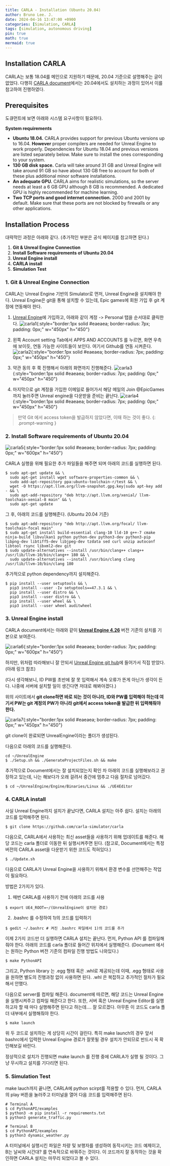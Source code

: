```yaml
---
title: CARLA - Installation (Ubuntu 20.04)
author: Bruno Lee. J.
date: 2024-04-16 13:47:00 +0900
categories: [Simulation, CARLA]
tags: [simulation, autonomous driving]
pin: true
math: true
mermaid: true
---
```


## Installation CARLA
CARLA는 보통 18.04를 메인으로 지원하기 때문에, 20.04 기준으로 설명해주는 글이 없었다. 다행히 [CARLA document](https://carla.readthedocs.io/en/latest/build_linux/)에서는 20.04에서도 설치하는 과정이 있어서 이를 참고하여 진행하였다.

## Prerequisites
도큐먼트에 보면 아래와 시스템 요구사항이 필요하다.

**System requirements**
- **Ubuntu 18.04.** CARLA provides support for previous Ubuntu versions up to 16.04. **However** proper compilers are needed for Unreal Engine to work properly. Dependencies for Ubuntu 18.04 and previous versions are listed separately below. Make sure to install the ones corresponding to your system.
- **130 GB disk space.** Carla will take around 31 GB and Unreal Engine will take around 91 GB so have about 130 GB free to account for both of these plus additional minor software installations.
- **An adequate GPU.** CARLA aims for realistic simulations, so the server needs at least a 6 GB GPU although 8 GB is recommended. A dedicated GPU is highly recommended for machine learning.
- **Two TCP ports and good internet connection.** 2000 and 2001 by default. Make sure that these ports are not blocked by firewalls or any other applications.


## Installation Process
대략적인 과정은 아래와 같다. (추가적인 부분은 공식 페이지를 참고하면 된다.)
1. **Git & Unreal Engine Connection**
2. **Install Software requirements of Ubuntu 20.04**
3. **Unreal Engine install**
4. **CARLA install**
5. **Simulation Test**

### 1. Git & Unreal Engine Connection
CARLA는 Unreal Engine 기반의 Simulator로 먼저, Unreal Engine을 설치해야 한다. Unreal Engine은 git을 통해 설치할 수 있는데, Epic games에 회원 가입 후 git 계정에 연동해야 한다.

1) [Unreal Engine](https://www.unrealengine.com/en-US/ue-on-github)에 가입하고, 아래와 같이 계정 -> Personal 탭을 순서대로 클릭한다.
![carla1](https://github.com/cotes2020/jekyll-theme-chirpy/assets/62800365/bde60400-7107-4fcc-82d2-71b77ecc6d55){:style="border:1px solid #eaeaea; border-radius: 7px; padding: 0px;" w="450px" h="450"}

2) 왼쪽 Account setting Tab에서 APPS AND ACCOUNTS 를 누르면, 화면 우측에 보이듯, 연동 가능한 사이트들이 보인다. 여기서 Github를 연동 시켜준다.
![carla2](https://github.com/cotes2020/jekyll-theme-chirpy/assets/62800365/51977859-6af7-49b5-b5d0-e0dac3777d96){:style="border:1px solid #eaeaea; border-radius: 7px; padding: 0px;" w="450px" h="450"}

3) 약관 동의 후 쭉 진행해서 아래의 화면까지 진행해준다.
![carla3](https://github.com/cotes2020/jekyll-theme-chirpy/assets/62800365/3314a2f4-3668-43d3-9139-ae449770afa0){:style="border:1px solid #eaeaea; border-radius: 7px; padding: 0px;" w="450px" h="450"}

4) 마지막으로 git 계정을 가입한 이메일로 들어가서 해당 메일의 Join @EpicGames 까지 눌러주면 Unreal engine을 다운받을 준비는 끝난다.
![carla4](https://github.com/cotes2020/jekyll-theme-chirpy/assets/62800365/3dc527f5-8263-4b7f-a41d-d16f1563250b){:style="border:1px solid #eaeaea; border-radius: 7px; padding: 0px;" w="450px" h="450"}

> 만약 Git 에서 access token을 발급하지 않았다면, 이때 하는 것이 좋다.
{: .prompt-warning }

### 2. Install Software requirements of Ubuntu 20.04
![carla5](https://github.com/cotes2020/jekyll-theme-chirpy/assets/62800365/942097e0-a787-43dc-a50d-aff30a49745a){:style="border:1px solid #eaeaea; border-radius: 7px; padding: 0px;" w="600px" h="450"}

CARLA 실행을 위해 필요한 추가 파일들을 해주면 되며 아래의 코드를 실행하면 된다.

```console
$ sudo apt-get update && \
  sudo apt-get install wget software-properties-common && \
  sudo add-apt-repository ppa:ubuntu-toolchain-r/test && \
  wget -O https://apt.llvm.org/llvm-snapshot.gpg.key|sudo apt-key add - && \
  sudo apt-add-repository "deb http://apt.llvm.org/xenial/ llvm-toolchain-xenial-8 main" && \
  sudo apt-get update
```

그 후, 아래의 코드를 실행해준다. (Ubuntu 20.04 기준)
```console
$ sudo apt-add-repository "deb http://apt.llvm.org/focal/ llvm-toolchain-focal main"
$ sudo apt-get install build-essential clang-10 lld-10 g++-7 cmake ninja-build libvulkan1 python python-dev python3-dev python3-pip libpng-dev libtiff5-dev libjpeg-dev tzdata sed curl unzip autoconf libtool rsync libxml2-dev git
$ sudo update-alternatives --install /usr/bin/clang++ clang++ /usr/lib/llvm-10/bin/clang++ 180 && \
  sudo update-alternatives --install /usr/bin/clang clang /usr/lib/llvm-10/bin/clang 180
```

추가적으로 python dependency까지 설치해준다.
```console
$ pip install --user setuptools && \
  pip3 install --user -Iv setuptools==47.3.1 && \
  pip install --user distro && \
  pip3 install --user distro && \
  pip install --user wheel && \
  pip3 install --user wheel auditwheel
```

### 3. Unreal Engine install
CARLA document에서는 아래와 같이 **<u>Unreal Engine 4.26</u>** 버전 기준의 설치를 기본으로 보여준다.

![carla6](https://github.com/cotes2020/jekyll-theme-chirpy/assets/62800365/b7ecc6e2-b7c8-46ae-85c4-7fbfa5dc3775){:style="border:1px solid #eaeaea; border-radius: 7px; padding: 0px;" w="600px" h="450"}

하지만, 위처럼 따라해보니 잘 안되서 [Unreal Engine git hub](https://github.com/CarlaUnreal/UnrealEngine)에 들어가서 직접 받았다. (아래 링크 참조)

(다시 생각해보니, ID PW를 초반에 잘 못 입력해서 계속 오류가 뜬게 아닌가 생각이 든다. 나중에 서버에 설치할 일이 생긴다면 저대로 해봐야겠다.)

위의 사이트에서 **git clone하면 바로 되는 것이 아니라, ID와 PW를 입력해야 하는데 여기서 PW는 git 계정의 PW가 아니라 git에서 access token을 발급한 뒤 입력해줘야 한다.**

![carla7](https://github.com/cotes2020/jekyll-theme-chirpy/assets/62800365/5cd3d01a-a793-4db3-b262-90925a855cbc){:style="border:1px solid #eaeaea; border-radius: 7px; padding: 0px;" w="450px" h="450"}

git clone이 완료되면 UnrealEngine이라는 폴더가 생성된다.

다음으로 아래의 코드를 실행해준다.

```console
cd ~/UnrealEngine
$ ./Setup.sh && ./GenerateProjectFiles.sh && make
```

추가적으로 Document에서는 잘 설치되었는지 확인 차 아래의 코드를 실행해보라고 권장하고 있는데, 나는 해보다가 오래 걸려서 중간에 멈추고 다음 절차로 넘어갔다.
```console
$ cd ~/UnrealEngine/Engine/Binaries/Linux && ./UE4Editor
```

### 4. CARLA install
사실 Unreal Engine까지 설치가 끝났다면, CARLA 설치는 아주 쉽다.  설치는 아래의 코드를 입력해주면 된다.
```console
$ git clone https://github.com/carla-simulator/carla
```

다음으로, CARLA에서 사용하는 최신 asset들을 사용하기 위해 업데이트를 해준다. 해당 코드는 carla 폴더로 이동한 뒤 실행시켜주면 된다. (참고로, Document에서는 특정 버전의 CARLA asset을 다운받기 위한 코드도 적혀있다.)

```console
$ ./Update.sh
```

다음으로 CARLA가 Unreal Engine을 사용하기 위해서 환경 변수를 선언해주는 작업이 필요하다.

방법은 2가지가 있다.

1) 매번 CARLA를 사용하기 전에 아래의 코드를 사용

```console
$ export UE4_ROOT=~/(UnrealEngine이 설치된 경로)
```

2) .bashrc 를 수정하여 1)의 코드를 입력하기
```console
$ gedit ~/.bashrc # 켜진 .bashrc 파일에서 1)의 코드를 추가
```

이제 2가지 코드만 더 실행하면  CARLA 설치는 끝난다. 먼저, Python API 를 컴파일해줘야 한다. 아래의 코드를 carla 폴더로 들어간 위치에서 실행해준다. (Document 에서는 원하는 Python 버전 기준의 컴파일 진행 방법도 나와있다.)

```console
$ make PythonAPI
```
그리고, Python library 는 .egg 형태 혹은 .whl로 제공되는데 이때, .egg 형태로 사용을 원하면 별도의 진행과정 없이 사용하면 된다. .whl 은 복잡하고 추가적인 절차가 필요해서 안했다.

다음으로 server를 컴파일 해준다. document에 따르면, 해당 코드는 Unreal Engine을 실행시켜주고 컴파일 해준다고 한다. 또한, 서버 혹은 Unreal Engine Editor를 실행하고자 할 때 마다  실행해주면 된다고 하는데…. 잘 모르겠다. 아무튼 이 코드도  carla 폴더 내부에서 실행해줘야 한다.

```console
$ make launch
```

위 두 코드로 설치하는 게 상당히 시간이 걸린다. 특히  make launch의 경우 앞서 bashrc에서 입력한 Unreal Engine 경로가 잘못될 경우 설치가 안되므로 반드시 꼭 확인해보길 바란다.

정상적으로 설치가 진행되면 make launch 를 진행 중에 CARLA가 실행 될 것이다. 그냥 무시하고 설치를 기다리면 된다.

### 5. Simulation Test
make lauch까지 끝나면, CARLA에 python scirpt를 적용할 수 있다. 먼저, CARLA의 play 버튼을 눌러주고 터미널을 열어 다음 코드를 입력해주면 된다.

```console
# Terminal A 
$ cd PythonAPI/examples
$ python3 -m pip install -r requirements.txt
$ python3 generate_traffic.py  

# Terminal B
$ cd PythonAPI/examples
$ python3 dynamic_weather.py
```

A 터미널에서 실행시킨 파일은 차량 및 보행자를 생성하여 동작시키는 코드 예제이고, B는 날씨와 시간대? 를 연속적으로 바꿔주는 것이다. 이 코드까지 잘 동작하는 것을 확인하면 CARLA 설치는 마무리 되었다고 볼 수 있다.